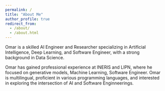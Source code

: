 ```yaml
---
permalink: /
title: "About Me"
author_profile: true
redirect_from: 
  - /about/
  - /about.html
---
```


Omar is a skilled AI Engineer and Researcher specializing in Artificial Intelligence, Deep Learning, and Software Engineer, with a strong background in Data Science. 

Omar has gained professional experience at INERIS and LIPN, where he focused on generative models, Machine Learning, Software Engineer. Omar is multilingual, proficient in various programming languages, and interested in exploring the intersection of AI and Software Enginneerings.

